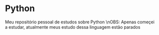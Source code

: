 # Python
Meu repositório pessoal de estudos sobre Python
\nOBS: Apenas começei a estudar, atualmente meus estudo dessa linguagem estão parados
